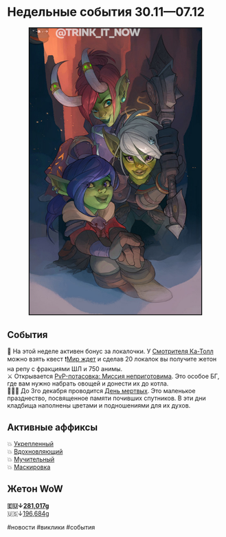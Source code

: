 # Недельные события 30.11—07.12

<p align="center">
<img src="https://github.com/MagicalCow/TrinkIT-News/blob/main/Sources/Assets/Weeklies/Weekly-49-01.jpg?raw=true" width="400" border="2" />
</p>

## События
  📅 На этой неделе активен бонус за локалочки. У [Смотрителя Ка-Толл](https://ru.wowhead.com/npc=166307) можно взять квест ❗[Мир ждет](https://ru.wowhead.com/quest=62631/) и сделав 20 локалок вы получите жетон на репу с фракциями ШЛ и 750 анимы.  
  ⚔️ Открывается [PvP-потасовка: Миссия неприготовима](https://ru.wowhead.com/event=1047/). Это особое БГ, где вам нужно набрать овощей и донести их до котла.  
  🌺💀🌹 До 3го декабря проводится [День мертвых](https://github.com/MagicalCow/TrinkIT-News/blob/main/Sources/Guides/Guide-Day-of-the-Dead.md). Это маленькое празднество, посвященное памяти почивших спутников. В эти дни кладбища наполнены цветами и подношениями для их духов.  

## Активные аффиксы  
  💥 <a href="https://ru.wowhead.com/affix=10">Укрепленный<a>  
  💥 <a href="https://ru.wowhead.com/affix=122">Вдохновляющий<a>  
  💥 <a href="https://ru.wowhead.com/affix=12">Мучительный<a>  
  💥 <a href="https://ru.wowhead.com/affix=131">Маскировка<a>  

## Жетон WoW
  **🇪🇺↓[281,017g](https://wowtokenprices.com/EU)**  
  🇺🇸↓[196,684g](https://wowtokenprices.com/US)

#новости #виклики #события